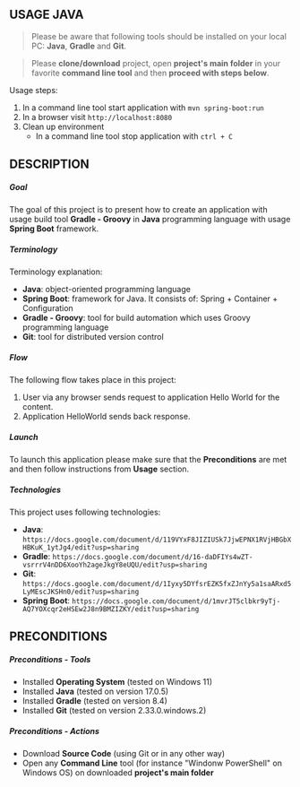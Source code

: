 USAGE JAVA
----------

> Please be aware that following tools should be installed on your local PC: **Java**, **Gradle** and **Git**. 

> Please **clone/download** project, open **project's main folder** in your favorite **command line tool** and then **proceed with steps below**. 

Usage steps:
1. In a command line tool start application with `mvn spring-boot:run`
1. In a browser visit `http://localhost:8080`
1. Clean up environment 
     * In a command line tool stop application with `ctrl + C`


DESCRIPTION
-----------

##### Goal
The goal of this project is to present how to create an application with usage build tool **Gradle - Groovy** in **Java** programming language with usage **Spring Boot** framework.

##### Terminology
Terminology explanation:
* **Java**: object-oriented programming language
* **Spring Boot**: framework for Java. It consists of: Spring + Container + Configuration
* **Gradle - Groovy**: tool for build automation which uses Groovy programming language
* **Git**: tool for distributed version control

##### Flow
The following flow takes place in this project:
1. User via any browser sends request to application Hello World for the content.
1. Application HelloWorld sends back response.

##### Launch
To launch this application please make sure that the **Preconditions** are met and then follow instructions from **Usage** section.

##### Technologies
This project uses following technologies:
* **Java**: `https://docs.google.com/document/d/119VYxF8JIZIUSk7JjwEPNX1RVjHBGbXHBKuK_1ytJg4/edit?usp=sharing`
* **Gradle**: `https://docs.google.com/document/d/16-daDFIYs4wZT-vsrrrV4nDD6XooYh2ageJkgY8eUQU/edit?usp=sharing`
* **Git**: `https://docs.google.com/document/d/1Iyxy5DYfsrEZK5fxZJnYy5a1saARxd5LyMEscJKSHn0/edit?usp=sharing`
* **Spring Boot**: `https://docs.google.com/document/d/1mvrJT5clbkr9yTj-AQ7YOXcqr2eHSEw2J8n9BMZIZKY/edit?usp=sharing`


PRECONDITIONS
-------------

##### Preconditions - Tools
* Installed **Operating System** (tested on Windows 11)
* Installed **Java** (tested on version 17.0.5)
* Installed **Gradle** (tested on version 8.4)
* Installed **Git** (tested on version 2.33.0.windows.2)


##### Preconditions - Actions
* Download **Source Code** (using Git or in any other way) 
* Open any **Command Line** tool (for instance "Windonw PowerShell" on Windows OS) on downloaded **project's main folder**
